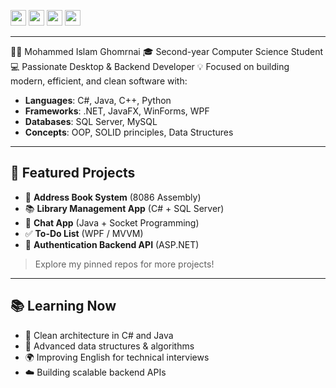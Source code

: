 
<p>
  <a href="https://www.linkedin.com/in/YOUR-LINKEDIN"><img src="https://img.shields.io/badge/linkedin-%230077B5.svg?&style=for-the-badge&logo=linkedin&logoColor=white" height=25></a>
  <a href="https://twitter.com/YOUR-TWITTER"><img src="https://img.shields.io/badge/twitter-%231DA1F2.svg?&style=for-the-badge&logo=twitter&logoColor=white" height=25></a>
  <a href="https://www.instagram.com/YOUR-INSTAGRAM"><img src="https://img.shields.io/badge/instagram-%23E4405F.svg?&style=for-the-badge&logo=instagram&logoColor=white" height=25></a>
  <a href="https://www.youtube.com/@YOUR-YOUTUBE"><img src="https://img.shields.io/badge/youtube-%2312100E.svg?&style=for-the-badge&logo=youtube&logoColor=white" height=25></a>
</p>

---
<p1>
  👨‍💻 Mohammed Islam Ghomrnai
</p1>
🎓 Second-year Computer Science Student  
💻 Passionate Desktop & Backend Developer  
💡 Focused on building modern, efficient, and clean software with:

- **Languages**: C#, Java, C++, Python  
- **Frameworks**: .NET, JavaFX, WinForms, WPF  
- **Databases**: SQL Server, MySQL  
- **Concepts**: OOP, SOLID principles, Data Structures

---

## 🚀 Featured Projects

- 📘 **Address Book System** (8086 Assembly)
- 📚 **Library Management App** (C# + SQL Server)
- 💬 **Chat App** (Java + Socket Programming)
- ✅ **To-Do List** (WPF / MVVM)
- 🔐 **Authentication Backend API** (ASP.NET)

> Explore my pinned repos for more projects!

---

## 📚 Learning Now

- 🧠 Clean architecture in C# and Java
- 🔄 Advanced data structures & algorithms
- 🌍 Improving English for technical interviews
- ☁️ Building scalable backend APIs
